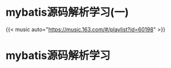 # mybatis源码解析学习(一)


{{< music auto="https://music.163.com/#/playlist?id=60198" >}}

# mybatis源码解析学习


